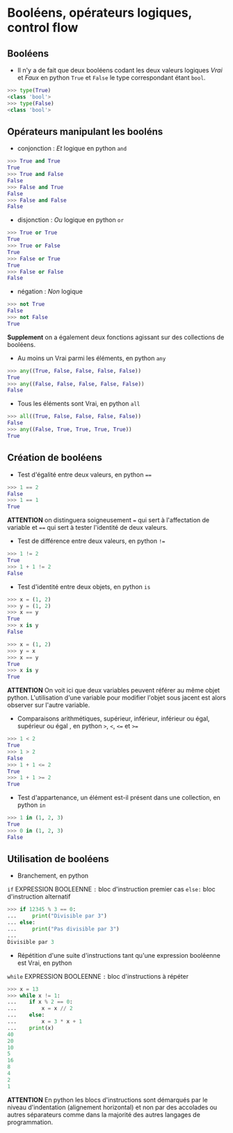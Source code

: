 # Booléens, opérateurs logiques, control flow #

## Booléens

- Il n'y a de fait que deux booléens codant les deux valeurs logiques *Vrai* et *Faux* en python `True` et `False` le type correspondant étant `bool`.
```python
>>> type(True)
<class 'bool'>
>>> type(False)
<class 'bool'>
```

## Opérateurs manipulant les booléns

- conjonction : *Et* logique en python `and`
```python
>>> True and True
True
>>> True and False
False
>>> False and True
False
>>> False and False
False
```

- disjonction : *Ou* logique en python `or`
```python
>>> True or True
True
>>> True or False
True
>>> False or True
True
>>> False or False
False
```
- négation : *Non* logique
```python
>>> not True
False
>>> not False
True
```

**Supplement** on a également deux fonctions agissant sur des collections de booléens.

- Au moins un Vrai parmi les éléments, en python `any`
```python
>>> any((True, False, False, False, False))
True
>>> any((False, False, False, False, False))
False
```
- Tous les éléments sont Vrai, en python `all`
```python
>>> all((True, False, False, False, False))
False
>>> any((False, True, True, True, True))
True
```

## Création de booléens

- Test d'égalité entre deux valeurs, en python `==`
```python
>>> 1 == 2
False
>>> 1 == 1
True
```

**ATTENTION** on distinguera soigneusement `=` qui sert à l'affectation de variable et `==` qui sert à tester l'identité de deux valeurs.

- Test de différence entre deux valeurs, en python `!=`
```python
>>> 1 != 2
True
>>> 1 + 1 != 2
False
```

- Test d'identité entre deux objets, en python `is`
```python
>>> x = (1, 2)
>>> y = (1, 2)
>>> x == y
True
>>> x is y
False
```
```python
>>> x = (1, 2)
>>> y = x
>>> x == y
True
>>> x is y
True
```

**ATTENTION** On voit ici que deux variables peuvent référer au même objet python. L'utilisation d'une variable pour modifier l'objet sous jacent est alors observer sur l'autre variable.

- Comparaisons arithmétiques, supérieur, inférieur, inférieur ou égal, supérieur ou égal , en python `>`, `<`, `<=` et `>=`
```python
>>> 1 < 2
True
>>> 1 > 2
False
>>> 1 + 1 <= 2
True
>>> 1 + 1 >= 2
True
```

- Test d'appartenance, un élément est-il présent dans une collection, en python `in`
```python
>>> 1 in (1, 2, 3)
True
>>> 0 in (1, 2, 3)
False
```

## Utilisation de booléens

- Branchement, en python

`if` EXPRESSION BOOLEENNE `:`
    bloc
    d'instruction
    premier
    cas
`else:`
    bloc
    d'instruction
    alternatif

```python
>>> if 12345 % 3 == 0:
...     print("Divisible par 3")
... else:
...     print("Pas divisible par 3")
...
Divisible par 3
```

- Répétition d'une suite d'instructions tant qu'une expression booléenne est Vrai, en python

`while` EXPRESSION BOOLEENNE `:`
    bloc
    d'instructions
    à répéter

```python
>>> x = 13
>>> while x != 1:
...    if x % 2 == 0:
...        x = x // 2
...    else:
...        x = 3 * x + 1
...    print(x)
40
20
10
5
16
8
4
2
1
```

**ATTENTION** En python les blocs d'instructions sont démarqués par le niveau d'indentation (alignement horizontal) et non par des accolades ou autres séparateurs comme dans la majorité des autres langages de programmation.
